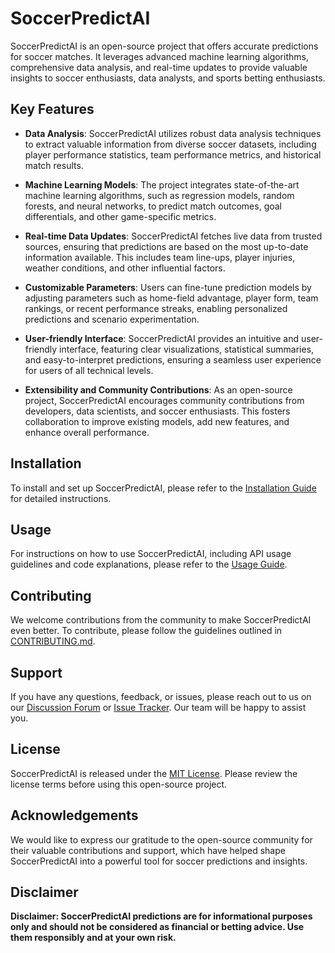 # SoccerPredictAI

SoccerPredictAI is an open-source project that offers accurate predictions for soccer matches. It leverages advanced machine learning algorithms, comprehensive data analysis, and real-time updates to provide valuable insights to soccer enthusiasts, data analysts, and sports betting enthusiasts.

## Key Features

- **Data Analysis**: SoccerPredictAI utilizes robust data analysis techniques to extract valuable information from diverse soccer datasets, including player performance statistics, team performance metrics, and historical match results.

- **Machine Learning Models**: The project integrates state-of-the-art machine learning algorithms, such as regression models, random forests, and neural networks, to predict match outcomes, goal differentials, and other game-specific metrics.

- **Real-time Data Updates**: SoccerPredictAI fetches live data from trusted sources, ensuring that predictions are based on the most up-to-date information available. This includes team line-ups, player injuries, weather conditions, and other influential factors.

- **Customizable Parameters**: Users can fine-tune prediction models by adjusting parameters such as home-field advantage, player form, team rankings, or recent performance streaks, enabling personalized predictions and scenario experimentation.

- **User-friendly Interface**: SoccerPredictAI provides an intuitive and user-friendly interface, featuring clear visualizations, statistical summaries, and easy-to-interpret predictions, ensuring a seamless user experience for users of all technical levels.

- **Extensibility and Community Contributions**: As an open-source project, SoccerPredictAI encourages community contributions from developers, data scientists, and soccer enthusiasts. This fosters collaboration to improve existing models, add new features, and enhance overall performance.

## Installation

To install and set up SoccerPredictAI, please refer to the [Installation Guide](./docs/installation.md) for detailed instructions.

## Usage

For instructions on how to use SoccerPredictAI, including API usage guidelines and code explanations, please refer to the [Usage Guide](./docs/usage.md).

## Contributing

We welcome contributions from the community to make SoccerPredictAI even better. To contribute, please follow the guidelines outlined in [CONTRIBUTING.md](./docs/contributing.md).

## Support

If you have any questions, feedback, or issues, please reach out to us on our [Discussion Forum](https://github.com/deltacerebrum/soccer-predict-ai/discussions) or [Issue Tracker](https://github.com/deltacerebrum/soccer-predict-ai/issues). Our team will be happy to assist you.

## License

SoccerPredictAI is released under the [MIT License](./LICENSE.md). Please review the license terms before using this open-source project.

## Acknowledgements

We would like to express our gratitude to the open-source community for their valuable contributions and support, which have helped shape SoccerPredictAI into a powerful tool for soccer predictions and insights.

## Disclaimer

**Disclaimer: SoccerPredictAI predictions are for informational purposes only and should not be considered as financial or betting advice. Use them responsibly and at your own risk.**
